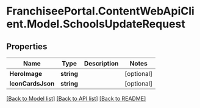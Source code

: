 # FranchiseePortal.ContentWebApiClient.Model.SchoolsUpdateRequest

## Properties

Name | Type | Description | Notes
------------ | ------------- | ------------- | -------------
**HeroImage** | **string** |  | [optional] 
**IconCardsJson** | **string** |  | [optional] 

[[Back to Model list]](../README.md#documentation-for-models) [[Back to API list]](../README.md#documentation-for-api-endpoints) [[Back to README]](../README.md)


